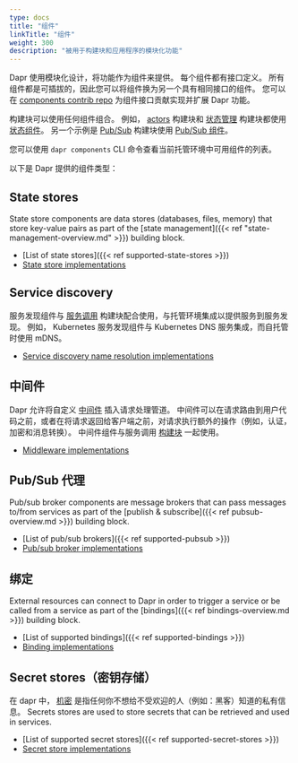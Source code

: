 ```yaml
---
type: docs
title: "组件"
linkTitle: "组件"
weight: 300
description: "被用于构建块和应用程序的模块化功能"
---
```


Dapr 使用模块化设计，将功能作为组件来提供。 每个组件都有接口定义。  所有组件都是可插拔的，因此您可以将组件换为另一个具有相同接口的组件。 您可以在 [components contrib repo](https://github.com/dapr/components-contrib) 为组件接口贡献实现并扩展 Dapr 功能。

 构建块可以使用任何组件组合。 例如， [actors]({{X24X}}) 构建块和 [状态管理]({{X25X}}) 构建块都使用 [状态组件](https://github.com/dapr/components-contrib/tree/master/state)。  另一个示例是 [Pub/Sub]({{X26X}}) 构建块使用 [ Pub/Sub 组件](https://github.com/dapr/components-contrib/tree/master/pubsub)。

 您可以使用 `dapr components` CLI 命令查看当前托管环境中可用组件的列表。

 以下是 Dapr 提供的组件类型：

## State stores

State store components are data stores (databases, files, memory) that store key-value pairs as part of the [state management]({{< ref "state-management-overview.md" >}}) building block.

- [List of state stores]({{< ref supported-state-stores >}})
- [State store implementations](https://github.com/dapr/components-contrib/tree/master/state)

## Service discovery

服务发现组件与 [服务调用]({{X35X}}) 构建块配合使用，与托管环境集成以提供服务到服务发现。 例如， Kubernetes 服务发现组件与 Kubernetes DNS 服务集成，而自托管时使用 mDNS。

- [Service discovery name resolution implementations](https://github.com/dapr/components-contrib/tree/master/nameresolution)

## 中间件

Dapr 允许将自定义 [中间件]({{X37X}})  插入请求处理管道。 中间件可以在请求路由到用户代码之前，或者在将请求返回给客户端之前，对请求执行额外的操作（例如，认证，加密和消息转换）。 中间件组件与服务调用 [构建块]({{X38X}}) 一起使用。

- [Middleware implementations](https://github.com/dapr/components-contrib/tree/master/middleware)

## Pub/Sub 代理

Pub/sub broker components are message brokers that can pass messages to/from services as part of the [publish & subscribe]({{< ref pubsub-overview.md >}}) building block.

- [List of pub/sub brokers]({{< ref supported-pubsub >}})
- [Pub/sub broker implementations](https://github.com/dapr/components-contrib/tree/master/pubsub)

## 绑定

External resources can connect to Dapr in order to trigger a service or be called from a service as part of the [bindings]({{< ref bindings-overview.md >}}) building block.

- [List of supported bindings]({{< ref supported-bindings >}})
- [Binding implementations](https://github.com/dapr/components-contrib/tree/master/bindings)

## Secret stores（密钥存储）

在 dapr 中， [机密]({{X43X}}) 是指任何你不想给不受欢迎的人（例如：黑客）知道的私有信息。 Secrets stores are used to store secrets that can be retrieved and used in services.

- [List of supported secret stores]({{< ref supported-secret-stores >}})
- [Secret store implementations](https://github.com/dapr/components-contrib/tree/master/secretstores)

